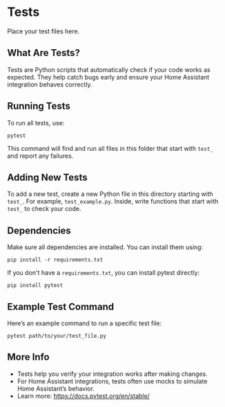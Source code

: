 # Tests

Place your test files here.

## What Are Tests?

Tests are Python scripts that automatically check if your code works as expected. They help catch bugs early and ensure your Home Assistant integration behaves correctly.

## Running Tests

To run all tests, use:

```
pytest
```

This command will find and run all files in this folder that start with `test_` and report any failures.

## Adding New Tests

To add a new test, create a new Python file in this directory starting with `test_`. For example, `test_example.py`. Inside, write functions that start with `test_` to check your code.

## Dependencies

Make sure all dependencies are installed. You can install them using:

```
pip install -r requirements.txt
```

If you don't have a `requirements.txt`, you can install pytest directly:

```
pip install pytest
```

## Example Test Command

Here’s an example command to run a specific test file:

```
pytest path/to/your/test_file.py
```

## More Info

- Tests help you verify your integration works after making changes.
- For Home Assistant integrations, tests often use mocks to simulate Home Assistant’s behavior.
- Learn more: https://docs.pytest.org/en/stable/
